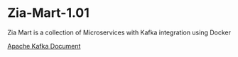 # Zia-Mart-1.01
Zia Mart is a collection of Microservices with Kafka integration using Docker

[Apache Kafka Document](https://kafka.apache.org/24/documentation.html)

